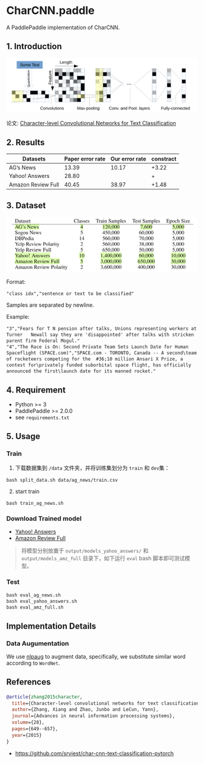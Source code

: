 # CharCNN.paddle
A PaddlePaddle implementation of CharCNN.

## 1. Introduction

![](images/model.png)

论文: [Character-level Convolutional Networks for Text Classification](https://arxiv.org/pdf/1509.01626v3.pdf)

## 2. Results

|  Datasets          | Paper error rate| Our error rate  | constract |
|--------------------|-----------------|-----------------|--------|
| AG’s News          | 13.39           | 10.17           | +3.22  |
| Yahoo! Answers     | 28.80           |                 | +      |
| Amazon Review Full | 40.45           | 38.97           | +1.48  |

## 3. Dataset

![](images/datasets.png)

Format:
```
"class idx","sentence or text to be classified"  
```

Samples are separated by newline.

Example:
```shell
"3","Fears for T N pension after talks, Unions representing workers at Turner   Newall say they are 'disappointed' after talks with stricken parent firm Federal Mogul."
"4","The Race is On: Second Private Team Sets Launch Date for Human Spaceflight (SPACE.com)","SPACE.com - TORONTO, Canada -- A second\team of rocketeers competing for the  #36;10 million Ansari X Prize, a contest for\privately funded suborbital space flight, has officially announced the first\launch date for its manned rocket."
```

## 4. Requirement

- Python >= 3
- PaddlePaddle >= 2.0.0
- see `requirements.txt`

## 5. Usage

### Train
1. 下载数据集到 `/data` 文件夹，并将训练集划分为 `train` 和 `dev`集：
```shell
bash split_data.sh data/ag_news/train.csv
```

2. start train
```shell
bash train_ag_news.sh
```

### Download Trained model

- [Yahoo! Answers]()
- [Amazon Review Full]()

> 将模型分别放置于 `output/models_yahoo_answers/` 和 `output/models_amz_full` 目录下，如下运行 `eval` bash 脚本即可测试模型。

### Test
```shell
bash eval_ag_news.sh
bash eval_yahoo_answers.sh
bash eval_amz_full.sh
```

[comment]: <> (## 六、代码结构与详细说明)

[comment]: <> (需要用一小节描述整个项目的代码结构，用一小节描述项目的参数说明，之后各个小节详细的描述每个功能的使用说明；)

[comment]: <> (## 七、模型信息)

[comment]: <> (以表格的信息，给出模型相关的信息)

## Implementation Details
### Data Augumentation
We use [nlpaug](https://github.com/makcedward/nlpaug) to augment data, specifically, we substitute similar word according to `WordNet`.

## References
```bibtex
@article{zhang2015character,
  title={Character-level convolutional networks for text classification},
  author={Zhang, Xiang and Zhao, Junbo and LeCun, Yann},
  journal={Advances in neural information processing systems},
  volume={28},
  pages={649--657},
  year={2015}
}
```

- https://github.com/srviest/char-cnn-text-classification-pytorch
